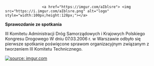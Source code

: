                      <a href="https://imgur.com/aIblsre"> <img src="https://i.imgur.com/aIblsre.png" alt="logo" style="width:100px;height:128px;"></a>


**Sprawozdanie ze spotkania**

III Komitetu Administracji Dróg Samorządowych i Krajowych Polskiego Kongresu Drogowego
W dniu 07.03.2006 r. w Warszawie odbyło się pierwsze spotkanie poświęcone sprawom organizacyjnym związanym z tworzeniem III Komitetu Technicznego.

<a href="https://imgur.com/I9dOlit"> <img src="https://i.imgur.com/I9dOlit.png" alt="source: imgur.com"></a>

